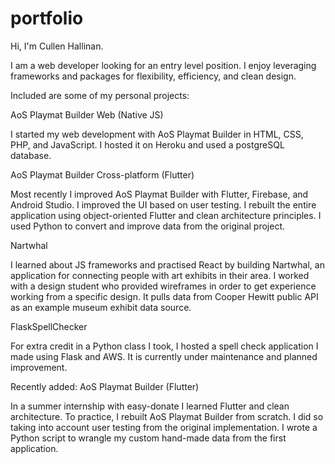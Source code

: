 # portfolio

Hi, I'm Cullen Hallinan. 

I am a web developer looking for an entry level position. 
I enjoy leveraging frameworks and packages for flexibility, efficiency, and clean design.


Included are some of my personal projects:


AoS Playmat Builder Web (Native JS)

  I started my web development with AoS Playmat Builder in HTML, CSS, PHP, and JavaScript. 
  I hosted it on Heroku and used a postgreSQL database.
  
AoS Playmat Builder Cross-platform (Flutter)

  Most recently I improved AoS Playmat Builder with Flutter, Firebase, and Android Studio.
  I improved the UI based on user testing. I rebuilt the entire application using 
  object-oriented Flutter and clean architecture principles. I used Python to convert and
  improve data from the original project.


Nartwhal

  I learned about JS frameworks and practised React by building Nartwhal, 
  an application for connecting people with art exhibits in their area.
  I worked with a design student who provided wireframes in order to get 
  experience working from a specific design. It pulls data from Cooper Hewitt 
  public API as an example museum exhibit data source.


FlaskSpellChecker

  For extra credit in a Python class I took, I hosted a spell check application 
  I made using Flask and AWS. It is currently under maintenance and planned improvement.
  
  
Recently added:
AoS Playmat Builder (Flutter)

  In a summer internship with easy-donate I learned Flutter and clean architecture. 
  To practice, I rebuilt AoS Playmat Builder from scratch. 
  I did so taking into account user testing from the original implementation. 
  I wrote a Python script to wrangle my custom hand-made data from the first application.
